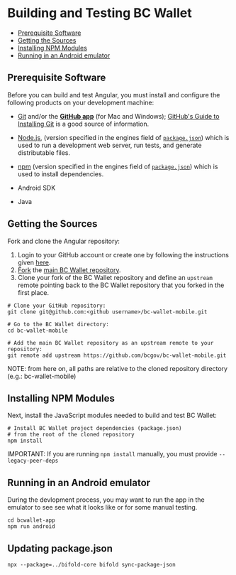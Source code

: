 # Building and Testing BC Wallet

* [Prerequisite Software](#prerequisite-software)
* [Getting the Sources](#getting-the-sources)
* [Installing NPM Modules](#installing-npm-modules)
* [Running in an Android emulator](#running-in-an-android-emulator)

## Prerequisite Software

Before you can build and test Angular, you must install and configure the
following products on your development machine:

* [Git](https://git-scm.com/) and/or the [**GitHub app**](https://desktop.github.com/) (for Mac and Windows);
  [GitHub's Guide to Installing Git](https://help.github.com/articles/set-up-git) is a good source of information.

* [Node.js](https://nodejs.org), (version specified in the engines field of [`package.json`](./bcwallet-app/package.json)) which is used to run a development web server,
  run tests, and generate distributable files.

* [npm](https://docs.npmjs.com/cli/) (version specified in the engines field of [`package.json`](../bcwallet-app/package.json)) which is used to install dependencies.

* Android SDK

* Java

## Getting the Sources

Fork and clone the Angular repository:

1. Login to your GitHub account or create one by following the instructions given
   [here](https://github.com/signup/free).
2. [Fork](https://help.github.com/forking) the [main BC Wallet
   repository](https://github.com/bcgov/bc-wallet-mobile).
3. Clone your fork of the BC Wallet repository and define an `upstream` remote pointing back to
   the BC Wallet repository that you forked in the first place.

```shell
# Clone your GitHub repository:
git clone git@github.com:<github username>/bc-wallet-mobile.git

# Go to the BC Wallet directory:
cd bc-wallet-mobile

# Add the main BC Wallet repository as an upstream remote to your repository:
git remote add upstream https://github.com/bcgov/bc-wallet-mobile.git
```

NOTE: from here on, all paths are relative to the cloned repository directory (e.g.: bc-wallet-mobile)

## Installing NPM Modules

Next, install the JavaScript modules needed to build and test BC Wallet:

```shell
# Install BC Wallet project dependencies (package.json)
# from the root of the cloned repository
npm install

```

IMPORTANT: If you are running `npm install` manually, you must provide `--legacy-peer-deps`

## Running in an Android emulator
During the devlopment process, you may want to run the app in the emulator to see see what it looks like or for some manual testing.
```shell
cd bcwallet-app
npm run android

```

## Updating package.json
```
npx --package=../bifold-core bifold sync-package-json
```
